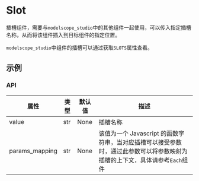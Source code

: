 # Slot

插槽组件，需要与`modelscope_studio`中的其他组件一起使用，可以传入指定插槽名称，从而将该组件插入到目标组件的指定位置。

`modelscope_studio`中组件的插槽可以通过获取`SLOTS`属性查看。

## 示例

<demo name="basic"></demo>

### API

| 属性           | 类型 | 默认值 | 描述                                                                                                                       |
| -------------- | ---- | ------ | -------------------------------------------------------------------------------------------------------------------------- |
| value          | str  | None   | 插槽名称                                                                                                                   |
| params_mapping | str  | None   | 该值为一个 Javascript 的函数字符串，当对应插槽可以接受参数时，通过此参数可以将参数映射为插槽的上下文，具体请参考`Each`组件 |
